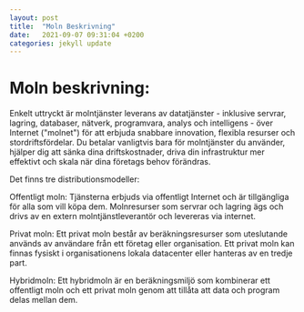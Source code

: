 ```yaml
---
layout: post
title:  "Moln Beskrivning"
date:   2021-09-07 09:31:04 +0200
categories: jekyll update
---
```


# Moln beskrivning:

Enkelt uttryckt är molntjänster leverans av datatjänster - inklusive servrar, lagring, databaser, nätverk, 
programvara, analys och intelligens - över Internet ("molnet") för att erbjuda snabbare innovation, 
flexibla resurser och stordriftsfördelar. Du betalar vanligtvis bara för molntjänster du använder, 
hjälper dig att sänka dina driftskostnader, 
driva din infrastruktur mer effektivt och skala när dina företags behov förändras.

Det finns tre distributionsmodeller:

Offentligt moln: Tjänsterna erbjuds via offentligt Internet och är tillgängliga för alla som vill köpa dem. 
Molnresurser som servrar och lagring ägs 
och drivs av en extern molntjänstleverantör och levereras via internet.

Privat moln: Ett privat moln består av beräkningsresurser som uteslutande används av användare från 
ett företag eller organisation. Ett privat moln kan 
finnas fysiskt i organisationens lokala datacenter eller hanteras av en tredje part.

Hybridmoln: Ett hybridmoln är en beräkningsmiljö som kombinerar ett offentligt moln 
och ett privat moln genom att tillåta att data och program delas mellan dem.
